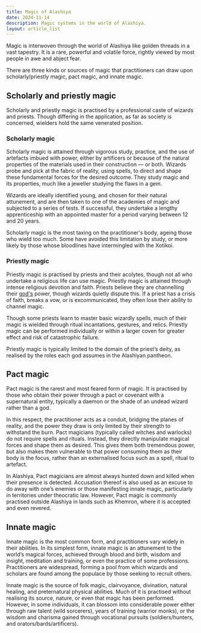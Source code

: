 ```yaml
---
title: Magic of Alashiya
date: 2024-11-14
description: Magic systems in the world of Alashiya.
layout: article_list
---
```


Magic is interwoven through the world of Alashiya like golden threads in a vast tapestry. It is a rare, powerful and volatile force, rightly viewed by most people in awe and abject fear.

There are three kinds or sources of magic that practitioners can draw upon scholarly/priestly magic, pact magic, and innate magic.

## Scholarly and priestly magic

Scholarly and priestly magic is practised by a professional caste of wizards and priests. Though differing in the application, as far as society is concerned, wielders hold the same venerated position.

### Scholarly magic

Scholarly magic is attained through vigorous study, practice, and the use of artefacts imbued with power, either by artificers or because of the natural properties of the materials used in their construction — or both. Wizards probe and pick at the fabric of reality, using spells, to direct and shape these fundamental forces for the desired outcome. They study magic and its properties, much like a jeweller studying the flaws in a gem.

Wizards are ideally identified young, and chosen for their natural attunement, and are then taken to one of the academies of magic and subjected to a series of tests. If successful, they undertake a lengthy apprenticeship with an appointed master for a period varying between 12 and 20 years.

Scholarly magic is the most taxing on the practitioner's body, ageing those who wield too much. Some have avoided this limitation by study, or more likely by those whose bloodlines have intermingled with the Xotikoi.

### Priestly magic

Priestly magic is practised by priests and their acolytes, though not all who undertake a religious life can use magic. Priestly magic is attained through intense religious devotion and faith. Priests believe they are channelling their [god's](./gods-of-alashiya.md) power, though wizards quietly dispute this. If a priest has a crisis of faith, breaks a vow, or is excommunicated, they often lose their ability to channel magic.

Though some priests learn to master basic wizardly spells, much of their magic is wielded through ritual incantations, gestures, and relics. Priestly magic can be performed individually or within a larger coven for greater effect and risk of catastrophic failure.

Priestly magic is typically limited to the domain of the priest’s deity, as realised by the roles each god assumes in the Alashiyan pantheon.

## Pact magic

Pact magic is the rarest and most feared form of magic. It is practised by those who obtain their power through a pact or covenant with a supernatural entity, typically a daemon or the shade of an undead wizard rather than a god.

In this respect, the practitioner acts as a conduit, bridging the planes of reality, and the power they draw is only limited by their strength to withstand the burn. Pact magicians (typically called witches and warlocks) do not require spells and rituals. Instead, they directly manipulate magical forces and shape them as desired. This gives them both tremendous power, but also makes them vulnerable to that power consuming them as their body is the focus, rather than an externalised focus such as a spell, ritual to artefact.

In Alashiya, Pact magicians are almost always hunted down and killed when their presence is detected. Accusation thereof is also used as an excuse to do away with one’s enemies or those manifesting innate magic, particularly in territories under theocratic law. However, Pact magic is commonly practised outside Alashiya in lands such as Khemron, where it is accepted and even revered.

## Innate magic

Innate magic is the most common form, and practitioners vary widely in their abilities. In its simplest form, innate magic is an attunement to the world’s magical forces, achieved through blood and birth, wisdom and insight, meditation and training, or even the practice of some professions. Practitioners are widespread, forming a pool from which wizards and scholars are found among the populace by those seeking to recruit others.

Innate magic is the source of folk magic, clairvoyance, divination, natural healing, and preternatural physical abilities. Much of it is practised without realising its source, nature, or even that magic has been performed. However, in some individuals, it can blossom into considerable power either through raw talent (wild sorcerers), years of training (warrior monks), or the wisdom and charisma gained through vocational pursuits (soldiers/hunters, and orators/bards/artificers).

